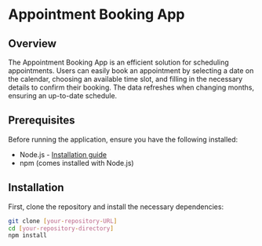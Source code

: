 # Appointment Booking App

## Overview
The Appointment Booking App is an efficient solution for scheduling appointments. Users can easily book an appointment by selecting a date on the calendar, choosing an available time slot, and filling in the necessary details to confirm their booking. The data refreshes when changing months, ensuring an up-to-date schedule.

## Prerequisites
Before running the application, ensure you have the following installed:
- Node.js - [Installation guide](https://nodejs.org/en/download/)
- npm (comes installed with Node.js)

## Installation

First, clone the repository and install the necessary dependencies:
```bash
git clone [your-repository-URL]
cd [your-repository-directory]
npm install
